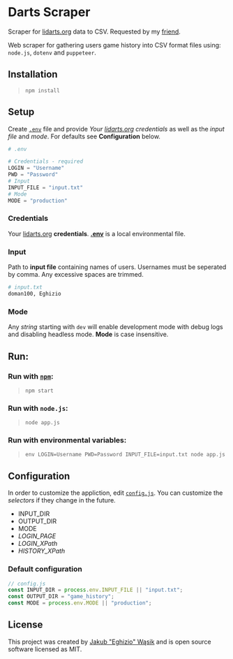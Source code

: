 # Darts Scraper

Scraper for [lidarts.org](https://lidarts.org) data to CSV. Requested by my [friend](https://lidarts.org/@/doman100).

Web scraper for gathering users game history into CSV format files using: `node.js`, `dotenv` and `puppeteer`.

## Installation
>`npm install`

## Setup
Create [`.env`](https://github.com/motdotla/dotenv) file and provide *Your [lidarts.org](https://lidarts.org/) credentials* as well as the *input file* and *mode*. For defaults see __Configuration__ below.
```python
# .env

# Credentials - required
LOGIN = "Username"
PWD = "Password"
# Input
INPUT_FILE = "input.txt"
# Mode
MODE = "production"
```

### Credentials
Your [lidarts.org](https://lidarts.org/) **credentials**. **[.env](https://github.com/motdotla/dotenv)** is a local environmental file.

### Input
Path to **input file** containing names of users. Usernames must be seperated by 
comma. Any excessive spaces are trimmed.
```python
# input.txt
doman100, Eghizio
```

### Mode
Any *string* starting with `dev` will enable development mode with debug logs and disabling headless mode. **Mode** is case insensitive.

## Run:

### Run with [`npm`](https://docs.npmjs.com/cli/run-script):
>`npm start`

### Run with `node.js`:
>`node app.js`

### Run with environmental variables:
>`env LOGIN=Username PWD=Password INPUT_FILE=input.txt node app.js`

## Configuration
In order to customize the appliction, edit [`config.js`](https://github.com/Eghizio/lidarts-scraper/blob/master/config.js). You can customize the *selectors* if they change in the future.
+ INPUT_DIR
+ OUTPUT_DIR
+ MODE
+ *LOGIN_PAGE*
+ *LOGIN_XPath*
+ *HISTORY_XPath*

### Default configuration
```js
// config.js
const INPUT_DIR = process.env.INPUT_FILE || "input.txt";
const OUTPUT_DIR = "game_history";
const MODE = process.env.MODE || "production";
```

## License
This project was created by [Jakub "Eghizio" Wąsik](https://github.com/Eghizio) and is open source software licensed as MIT.
